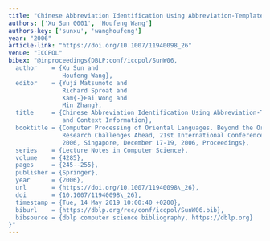 ```yaml
---
title: "Chinese Abbreviation Identification Using Abbreviation-Template"
authors: ['Xu Sun 0001', 'Houfeng Wang']
authors-key: ['sunxu', 'wanghoufeng']
year: "2006"
article-link: "https://doi.org/10.1007/11940098_26"
venue: "ICCPOL"
bibex: "@inproceedings{DBLP:conf/iccpol/SunW06,
  author    = {Xu Sun and
               Houfeng Wang},
  editor    = {Yuji Matsumoto and
               Richard Sproat and
               Kam{-}Fai Wong and
               Min Zhang},
  title     = {Chinese Abbreviation Identification Using Abbreviation-Template Features
               and Context Information},
  booktitle = {Computer Processing of Oriental Languages. Beyond the Orient: The
               Research Challenges Ahead, 21st International Conference, {ICCPOL}
               2006, Singapore, December 17-19, 2006, Proceedings},
  series    = {Lecture Notes in Computer Science},
  volume    = {4285},
  pages     = {245--255},
  publisher = {Springer},
  year      = {2006},
  url       = {https://doi.org/10.1007/11940098\_26},
  doi       = {10.1007/11940098\_26},
  timestamp = {Tue, 14 May 2019 10:00:40 +0200},
  biburl    = {https://dblp.org/rec/conf/iccpol/SunW06.bib},
  bibsource = {dblp computer science bibliography, https://dblp.org}
}"
---
```

